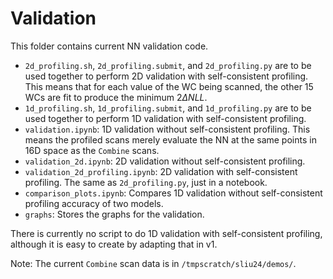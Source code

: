 # Validation

This folder contains current NN validation code.
- `2d_profiling.sh`, `2d_profiling.submit`, and `2d_profiling.py` are to be used together to perform 2D validation with self-consistent profiling. This means that for each value of the WC being scanned, the other 15 WCs are fit to produce the minimum $2\Delta NLL$.
- `1d_profiling.sh`, `1d_profiling.submit`, and `1d_profiling.py` are to be used together to perform 1D validation with self-consistent profiling.
- `validation.ipynb`: 1D validation without self-consistent profiling. This means the profiled scans merely evaluate the NN at the same points in 16D space as the `Combine` scans.
- `validation_2d.ipynb`: 2D validation without self-consistent profiling.
- `validation_2d_profiling.ipynb`: 2D validation with self-consistent profiling. The same as `2d_profiling.py`, just in a notebook.
- `comparison_plots.ipynb`: Compares 1D validation without self-consistent profiling accuracy of two models.
- `graphs`: Stores the graphs for the validation.

There is currently no script to do 1D validation with self-consistent profiling, although it is easy to create by adapting that in v1.

Note: The current `Combine` scan data is in `/tmpscratch/sliu24/demos/`.
